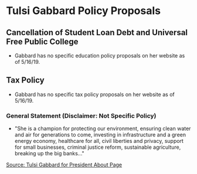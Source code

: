# Tulsi Gabbard Policy Proposals 
## Cancellation of Student Loan Debt and Universal Free Public College
* Gabbard has no specific education policy proposals on her website as of 5/16/19.   

## Tax Policy
* Gabbard has no specific tax policy proposals on her website as of 5/16/19. 

### General Statement (Disclaimer: Not Specific Policy)
* "She is a champion for protecting our environment, ensuring clean water and air for generations to come, investing in infrastructure and a green energy economy, healthcare for all, civil liberties and privacy, support for small businesses, criminal justice reform, sustainable agriculture, breaking up the big banks..." 

[Source: Tulsi Gabbard for President About Page](https://www.tulsi2020.com/about)
